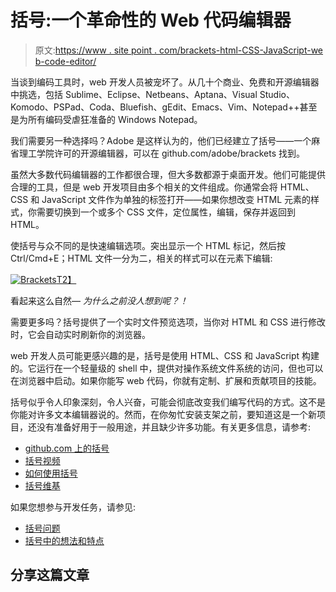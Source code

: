 # 括号:一个革命性的 Web 代码编辑器

> 原文:[https://www . site point . com/brackets-html-CSS-JavaScript-we b-code-editor/](https://www.sitepoint.com/brackets-html-css-javascript-web-code-editor/)

当谈到编码工具时，web 开发人员被宠坏了。从几十个商业、免费和开源编辑器中挑选，包括 Sublime、Eclipse、Netbeans、Aptana、Visual Studio、Komodo、PSPad、Coda、Bluefish、gEdit、Emacs、Vim、Notepad++甚至是为所有编码受虐狂准备的 Windows Notepad。

我们需要另一种选择吗？Adobe 是这样认为的，他们已经建立了括号——一个麻省理工学院许可的开源编辑器，可以在 github.com/adobe/brackets 找到。

虽然大多数代码编辑器的工作都很合理，但大多数都源于桌面开发。他们可能提供合理的工具，但是 web 开发项目由多个相关的文件组成。你通常会将 HTML、CSS 和 JavaScript 文件作为单独的标签打开——如果你想改变 HTML 元素的样式，你需要切换到一个或多个 CSS 文件，定位属性，编辑，保存并返回到 HTML。

使括号与众不同的是快速编辑选项。突出显示一个 HTML 标记，然后按 Ctrl/Cmd+E；HTML 文件一分为二，相关的样式可以在元素下编辑:

[![Brackets](../Images/610792f53e7dd8113e27e3d7be9a6146.png)T2】](https://blog.brackets.io/wp-content/uploads/2012/06/brackets-quick-edit.png)

看起来这么自然— *为什么之前没人想到呢？！*

需要更多吗？括号提供了一个实时文件预览选项，当你对 HTML 和 CSS 进行修改时，它会自动实时刷新你的浏览器。

web 开发人员可能更感兴趣的是，括号是使用 HTML、CSS 和 JavaScript 构建的。它运行在一个轻量级的 shell 中，提供对操作系统文件系统的访问，但也可以在浏览器中启动。如果你能写 web 代码，你就有定制、扩展和贡献项目的技能。

括号似乎令人印象深刻，令人兴奋，可能会彻底改变我们编写代码的方式。这不是你能对许多文本编辑器说的。然而，在你匆忙安装支架之前，要知道这是一个新项目，还没有准备好用于一般用途，并且缺少许多功能。有关更多信息，请参考:

*   [github.com 上的括号](https://github.com/adobe/brackets)
*   [括号视频](https://www.youtube.com/codebrackets)
*   [如何使用括号](https://github.com/adobe/brackets/wiki/How-to-Use-Brackets)
*   [括号维基](https://github.com/adobe/brackets/wiki)

如果您想参与开发任务，请参见:

*   [括号问题](https://github.com/adobe/brackets/issues)
*   [括号中的想法和特点](https://trello.com/board/brackets/4f90a6d98f77505d7940ce88)

## 分享这篇文章